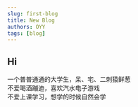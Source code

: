 ```yaml
---
slug: first-blog
title: New Blog
authors: OYY
tags: [blog]
---
```


## Hi
  
一个普普通通的大学生，呆、宅、二刺猿鲜葱  
不爱喝酒蹦迪，喜欢汽水电子游戏  
不爱上课学习，想学的时候自然会学